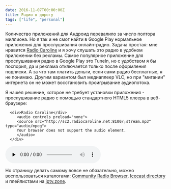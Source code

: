 ```yaml
---
date: 2016-11-07T00:00:00Z
title: Радио в дорогу
tags: ["life", "personal"]
---
```


Количество приложений для Андроид перевалило за число полтора миллиона.  Но я
так и не смог найти в Google Play нормальное приложения для прослушивания
онлайн-радио.  Задача простая: мне нравится [Radio
Caroline](https://ru.wikipedia.org/wiki/Radio_Caroline) и я хочу слушать это
радио в удобном приложении без рекламы. Самое популярное приложение для
прослушивания радио в Google Play это TuneIn, но с удобством я бы поспорил, да и
реклама отключается только после оформления подписки. А за что там платить
деньги, если сами радио бесплатные, я не понимаю. Другим вариантом был
медиаплеер VLC, но при "мигании" интернета он не может восстановить проигрывание
аудиопотока.

Я нашёл решение, которое не требует установки приложения - прослушивание радио с
помощью стандартного HTML5 плеера в веб-браузере:

	  <div>Radio Caroline</div>
		 <audio controls preload="none">
		 <source src="http://sc2.radiocaroline.net:8100/;stream.mp3" type="audio/mpeg">
		 Your browser does not support the audio element.
		 </audio>
	  </div>

<audio controls preload="none">
<source src="http://sc2.radiocaroline.net:8100/;stream.mp3" type="audio/mpeg">
Your browser does not support the audio element.
</audio>

Но страницу делать самому вовсе не обязательно, можно воспользоваться
каталогами: [Community Radio Browser](http://www.radio-browser.info/), [Icecast
directory](http://dir.xiph.org/) и плейлистами на
[iptv.zone](https://iptv.zone).
